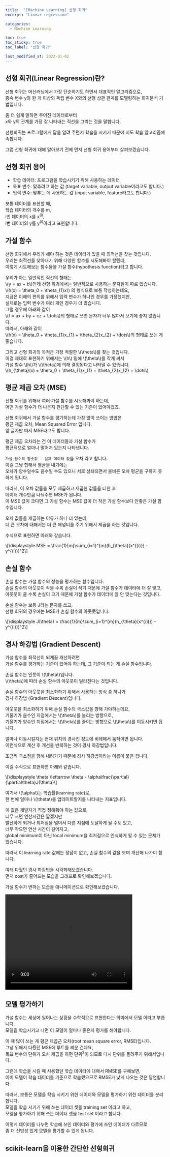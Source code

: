```yaml
---
title:  "[Machine Learning] 선형 회귀"
excerpt: "Linear regression"

categories:
  - Machine Learning

toc: true
toc_sticky: true
toc_label: "선형 회귀"

last_modified_at: 2022-01-02
---
```


## 선형 회귀(Linear Regression)란?

선형 회귀는 머신러닝에서 가장 단순하기도 하면서 대표적인 알고리즘으로,<br>
종속 변수 y와 한 개 이상의 독립 변수 X와의 선형 상관 관계를 모델링하는 회귀분석 기법입니다.

좀 더 쉽게 말하면 주어진 데이터로부터<br>
x와 y의 관계를 가장 잘 나타내는 직선을 그리는 것을 말합니다.

선형회귀는 프로그램에게 답을 알려 주면서 학습을 시키기 때문에 지도 학습 알고리즘에 속합니다.

그럼 선형 회귀에 대해 알아보기 전에 먼저 선형 회귀 용어부터 살펴보겠습니다.

## 선형 회귀 용어

- 학습 데이터: 프로그램을 학습시키기 위해 사용하는 데이터
- 목표 변수: 맞추려고 하는 값 (target variable, output variable이라고도 합니다.)
- 입력 변수: 맞추는 데 사용하는 값 (input variable, feature라고도 합니다.)

보통 데이터를 표현할 때,<br>
학습 데이터의 개수를 m,<br>
i번 데이터의 x를 x<sup>(i)</sup>,<br>
i번 데이터의 y를 y<sup>(i)</sup>이라고 표현합니다.

## 가설 함수

선형 회귀에서 우리가 해야 하는 것은 데이터가 있을 때 최적선을 찾는 것입니다.<br>
우리는 최적선을 찾아내기 위해 다양한 함수를 시도해봐야 할텐데,<br>
이렇게 시도해보는 함수들을 가설 함수(hypothesis function)라고 합니다.

우리가 아는 일반적인 직선의 형태는<br>
\\(y = ax + b\\)인데 선형 회귀에서는 일반적으로 사용하는 문자들이 따로 있습니다.<br>
\\(h(x) = \theta_0 + \theta_{1}x\\) 의 형식으로 보통 작성하는데요,<br>
지금은 이해의 편의를 위해서 입력 변수가 하나인 경우를 가정했지만,<br>
실제로는 입력 변수가 여러 개인 경우가 더 많습니다.<br>
그럴 경우에 아래와 같이<br>
\\(f = ax + by + cz + \dots\\)의 형태로 쓰면 문자가 너무 많아서 보기에 좋지 않습니다.<br>
따라서, 아래와 같이<br>
\\(h(x) = \theta_0 + \theta_{1}x_{1} + \theta_{2}x_{2} + \dots\\)의 형태로 쓰는 게 좋습니다.

그리고 선형 회귀의 목적은 가장 적절한 \\(\theta\\)를 찾는 것입니다.<br>
이걸 제대로 표현하기 위해서는 \\(h\\) 밑에 \\(\theta\\)를 작게 써서<br>
가설 함수 \\(h\\)가 \\(\theta\\)에 의해 결정된다고 나타낼 수 있습니다.<br>
\\(h_{\theta}(x) = \theta_0 + \theta_{1}x_{1} + \theta_{2}x_{2} + \dots\\)

## 평균 제곱 오차 (MSE)

선형 회귀를 위해서 여러 가설 함수를 시도해봐야 하는데,<br>
어떤 가설 함수가 더 나은지 판단할 수 있는 기준이 있어야겠죠.

선형 회귀에서 가설 함수를 평가하는데 가장 많이 쓰이는 방법은<br>
평균 제곱 오차, Mean Squared Error 입니다.<br>
앞 글자만 따서 MSE라고도 합니다.

평균 제곱 오차라는 건 이 데이터들과 가설 함수가<br>
평균적으로 얼마나 떨어져 있는지 나타냅니다.

`가설 함수의 함숫값 - 실제 데이터 값`을 오차 라고 합니다.<br>
이걸 그냥 합해서 평균을 내기에는<br>
오차가 양수일수도 음수일 수도 있으니 서로 상쇄되면서 올바른 오차 평균을 구하지 못하게 됩니다.

따라서, 이 오차 값들을 모두 제곱하고 제곱한 값들을 더한 후<br>
데이터 개수만큼 나눠주면 MSE가 됩니다.<br>
이 MSE 값이 크다면 그 가설 함수는 MSE 값이 더 작은 가설 함수보다 안좋은 가설 함수입니다.

오차 값들을 제곱하는 이유가 하나 더 있는데,<br>
더 큰 오차에 대해서는 더 큰 페널티를 주기 위해서 제곱을 하는 것입니다.

수식으로 표현하면 아래와 같습니다.

\\[\displaystyle MSE = \frac{1}{m}\sum_{i=1}^{m}(h_{\theta}(x^{(i)}) - y^{(i)})^2\\]

## 손실 함수

손실 함수는 가설 함수의 성능을 평가하는 함수입니다.<br>
손실 함수의 아웃풋이 작을 수록 손실이 작기 때문에 가설 함수가 데이터에 더 잘 맞고,<br>
아웃풋이 클 수록 손실이 크기 때문에 가설 함수가 데이터에 잘 안 맞는다는 것입니다.

손실 함수는 보통 J라는 문자를 쓰고,<br>
선형 회귀의 경우에는 MSE가 손실 함수의 아웃풋입니다.

\\[\displaystyle J(\theta) = \frac{1}{m}\sum_{i=1}^{m}(h_{\theta}(x^{(i)}) - y^{(i)})^2\\]

## 경사 하강법 (Gradient Descent)

가설 함수를 최적선이 되게끔 개선하려면<br>
가설 함수를 평가하는 기준이 있어야 하는데, 그 기준이 되는 게 손실 함수입니다.

손실 함수는 인풋이 \\(\theta\\)입니다.<br>
\\(\theta\\)에 따라 손실 함수의 아웃풋이 달라진다는 것입니다.

손실 함수의 아웃풋을 최소화하기 위해서 사용하는 방식 중 하나가<br>
경사 하강법 (Gradient Descent)입니다.

아웃풋을 최소화하기 위해 손실 함수의 극소값을 향해 가야하는데요,<br>
기울기가 음수인 지점에서는 \\(\theta\\)를 늘리는 방향으로,<br>
기울기가 양수인 지점에서는 \\(\theta\\)를 줄이는 방향으로 \\(\theta\\)를 이동시키면 됩니다.

얼마나 이동시킬지는 현재 위치의 경사진 정도에 비례해서 움직이면 됩니다.<br>
이런식으로 계산 후 개선을 반복하는 것이 경사 하강법입니다.

조금씩 극소점을 향해 내려가기 때문에 경사 하강법이라는 이름이 붙은 겁니다.

이걸 수식으로 표현하면 아래와 같습니다.

\\[\displaystyle \theta \leftarrow \theta - \alpha\frac{\partial}{\partial\theta}J(\theta)\\]

여기서 \\(\alpha\\)는 학습률(learning rate)로,<br>
한 번에 얼마나 \\(\theta\\)를 업데이트할지를 나타내는 지표입니다.

이 값은 개발자가 직접 정해줘야 하는 값으로,<br>
너무 크면 연산시간은 짧겠지만<br>
발산하게 되거나 최저점을 넘어서 다른 지점에 도달하게 될 수도 있고,<br>
너무 작으면 연산 시간이 길어지고,<br>
global minimum이 아닌 local minimum을 최저점으로 인식하게 될 수 있는 문제가 있습니다.

따라서 이 learning rate 값에는 정답이 없고, 손실 함수의 값을 보며 개선해 나가야 합니다.

여태 다뤘던 경사 하강법을 시각화해보겠습니다.<br>
먼저 cost가 줄어드는 모습을 그래프로 확인해보겠습니다.

<script src="https://gist.github.com/Geniemo/abc697acdea67b09b00083aa7298d3db.js"></script>

가설 함수가 변하는 모습을 애니메이션으로 확인해보겠습니다.

<video src="/assets/videos/MachineLearning/linear_regression_visualization.mp4" controls width="400" height="300">이 브라우저에서 지원하지 않는 동영상입니다.</video>

## 모델 평가하기

가설 함수는 세상에 일어나는 상황을 수학적으로 표현한다는 의미에서 모델 이라고 부릅니다.<br>
모델을 학습시키고 나면 이 모델이 얼마나 좋은지 평가를 해야합니다.

이 때 많이 쓰는 게 평균 제곱근 오차(root mean square error, RMSE)입니다.<br>
그냥 위에서 다뤘던 MSE에 루트를 씌운 건데요,<br>
목표 변수의 단위가 오차 제곱을 하면 단위<sup>2</sup>이 되므로 다시 단위를 돌려주기 위해서입니다.

그런데 학습을 시킬 때 사용했던 학습 데이터에 대해서 RMSE를 구해보면,<br>
이미 모델이 학습 데이터를 기준으로 학습했으므로 RMSE가 낮게 나오는 것은 당연합니다.

따라서, 보통은 모델을 학습 시키기 위한 데이터와 모델을 평가하기 위한 데이터를 분리합니다.<br>
모델을 학습 시키기 위해 쓰는 데이터 셋을 training set 이라고 하고,<br>
모델을 평가하기 위해 쓰는 데이터 셋을 test set 이라고 합니다.

이렇게 데이터를 나누면 학습에 쓰인 데이터와 평가에 쓰인 데이터가 다르므로<br>
좀 더 신빙성 있게 모델을 평가할 수 있게 됩니다.

## scikit-learn을 이용한 간단한 선형회귀

<script src="https://gist.github.com/Geniemo/d80197c4d5beb1f1ef80d322ef778e7f.js"></script>